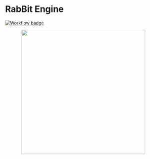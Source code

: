 # RabBit Engine

[![Workflow badge](https://github.com/M-e-n-n-o/RabBit/actions/workflows/BuildAndTest.yml/badge.svg)](https://github.com/M-e-n-n-o/RabBit/actions)

<p align="center">
  <img src="https://user-images.githubusercontent.com/57482120/219851141-3206521b-68fc-4a91-8671-11de106b48ff.png" width="400" height="400">
</p>
